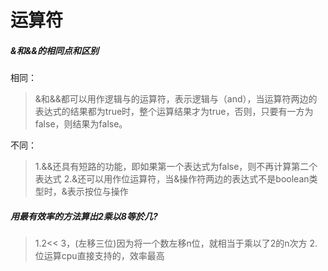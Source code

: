 # 运算符
##### &和&&的相同点和区别
相同：
> &和&&都可以用作逻辑与的运算符，表示逻辑与（and），当运算符两边的表达式的结果都为true时，整个运算结果才为true，否则，只要有一方为false，则结果为false。

不同：
>1.&&还具有短路的功能，即如果第一个表达式为false，则不再计算第二个表达式
2.&还可以用作位运算符，当&操作符两边的表达式不是boolean类型时，&表示按位与操作
##### 用最有效率的方法算出2乘以8等於几?
>1.2<< 3，(左移三位)因为将一个数左移n位，就相当于乘以了2的n次方
>2.位运算cpu直接支持的，效率最高
